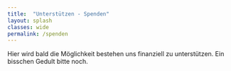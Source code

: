 ```yaml
---
title:  "Unterstützen - Spenden"
layout: splash
classes: wide
permalink: /spenden 
---
```


Hier wird bald die Möglichkeit bestehen uns finanziell zu unterstützen. Ein bisschen Gedult bitte noch.
